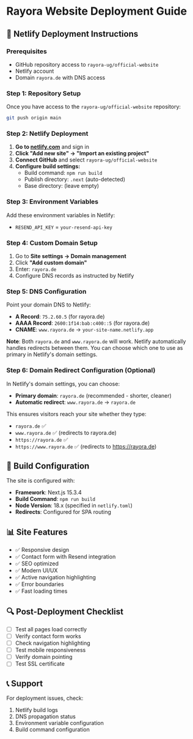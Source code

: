 # Rayora Website Deployment Guide

## 🚀 Netlify Deployment Instructions

### Prerequisites
- GitHub repository access to `rayora-ug/official-website`
- Netlify account
- Domain `rayora.de` with DNS access

### Step 1: Repository Setup
Once you have access to the `rayora-ug/official-website` repository:
```bash
git push origin main
```

### Step 2: Netlify Deployment

1. **Go to [netlify.com](https://netlify.com)** and sign in
2. **Click "Add new site" → "Import an existing project"**
3. **Connect GitHub** and select `rayora-ug/official-website`
4. **Configure build settings:**
   - Build command: `npm run build`
   - Publish directory: `.next` (auto-detected)
   - Base directory: (leave empty)

### Step 3: Environment Variables
Add these environment variables in Netlify:
- `RESEND_API_KEY` = `your-resend-api-key`

### Step 4: Custom Domain Setup
1. Go to **Site settings → Domain management**
2. Click **"Add custom domain"**
3. Enter: `rayora.de`
4. Configure DNS records as instructed by Netlify

### Step 5: DNS Configuration
Point your domain DNS to Netlify:
- **A Record**: `75.2.60.5` (for rayora.de)
- **AAAA Record**: `2600:1f14:bab:c400::5` (for rayora.de)
- **CNAME**: `www.rayora.de` → `your-site-name.netlify.app`

**Note**: Both `rayora.de` and `www.rayora.de` will work. Netlify automatically handles redirects between them. You can choose which one to use as primary in Netlify's domain settings.

### Step 6: Domain Redirect Configuration (Optional)
In Netlify's domain settings, you can choose:
- **Primary domain**: `rayora.de` (recommended - shorter, cleaner)
- **Automatic redirect**: `www.rayora.de` → `rayora.de`

This ensures visitors reach your site whether they type:
- `rayora.de` ✅
- `www.rayora.de` ✅ (redirects to rayora.de)
- `https://rayora.de` ✅
- `https://www.rayora.de` ✅ (redirects to https://rayora.de)

## 🔧 Build Configuration

The site is configured with:
- **Framework**: Next.js 15.3.4
- **Build Command**: `npm run build`
- **Node Version**: 18.x (specified in `netlify.toml`)
- **Redirects**: Configured for SPA routing

## 📊 Site Features
- ✅ Responsive design
- ✅ Contact form with Resend integration
- ✅ SEO optimized
- ✅ Modern UI/UX
- ✅ Active navigation highlighting
- ✅ Error boundaries
- ✅ Fast loading times

## 🔍 Post-Deployment Checklist
- [ ] Test all pages load correctly
- [ ] Verify contact form works
- [ ] Check navigation highlighting
- [ ] Test mobile responsiveness
- [ ] Verify domain pointing
- [ ] Test SSL certificate

## 📞 Support
For deployment issues, check:
1. Netlify build logs
2. DNS propagation status
3. Environment variable configuration
4. Build command configuration
